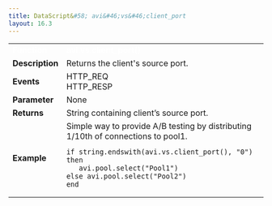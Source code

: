 ```yaml
---
title: DataScript&#58; avi&#46;vs&#46;client_port
layout: 16.3
---
```

<table class="table table-hover table table-bordered table-hover">  
<tbody>       
<tr>   
<td><font size="3" color="white"><strong>Function</strong></font></td>
<td><font color="white"><b>avi.vs.client_port()</b></font></td>
</tr>
<tr>   
<td><font size="3"><strong>Description</strong></font></td>
<td>Returns the client's source port.</td>
</tr>
<tr>   
<td><font size="3"><strong>Events</strong></font></td>
<td>HTTP_REQ<br> HTTP_RESP</td>
</tr>
<tr>   
<td><font size="3"><strong>Parameter</strong></font></td>
<td>None</td>
</tr>
<tr>   
<td><font size="3"><strong>Returns</strong></font></td>
<td>String containing client’s source port.</td>
</tr>
<tr>   
<td><font size="3"><strong>Example</strong></font></td>
<td>Simple way to provide A/B testing by distributing 1/10th of connections to pool1.<br> 
<!-- Crayon Syntax Highlighter v2.7.1 --> <pre><code class="language-lua">if string.endswith(avi.vs.client_port(), "0") then
   avi.pool.select("Pool1")
else avi.pool.select("Pool2")
end</code></pre> 
<!-- [Format Time: 0.0019 seconds] --></td>
</tr>
</tbody>
</table> 